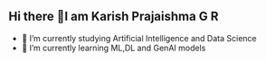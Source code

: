 ## Hi there 👋I am Karish Prajaishma G R



- 🔭 I’m currently studying Artificial Intelligence and Data Science
- 🌱 I’m currently learning  ML,DL and GenAI models
  
  
<!--
**karishprajaishma/karishprajaishma** is a ✨ _special_ ✨ repository because its `README.md` (this file) appears on your GitHub profile.

Here are some ideas to get you started:

- 🔭 I’m currently studying Artificial Intelligence and Data Science
- 🌱 I’m currently learning  ML,DL and GenAI models
-->
